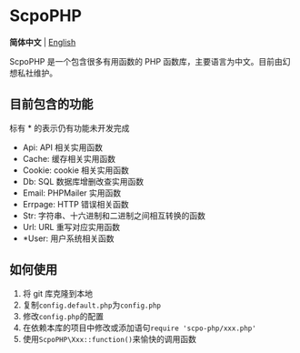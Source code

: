# ScpoPHP

**简体中文** | [English](README-en.md)

ScpoPHP 是一个包含很多有用函数的 PHP 函数库，主要语言为中文。目前由幻想私社维护。

## 目前包含的功能

标有 * 的表示仍有功能未开发完成

- Api: API 相关实用函数
- Cache: 缓存相关实用函数
- Cookie: cookie 相关实用函数
- Db: SQL 数据库增删改查实用函数
- Email: PHPMailer 实用函数
- Errpage: HTTP 错误相关函数
- Str: 字符串、十六进制和二进制之间相互转换的函数
- Url: URL 重写对应实用函数
- *User: 用户系统相关函数

## 如何使用

1. 将 git 库克隆到本地
2. 复制`config.default.php`为`config.php`
3. 修改`config.php`的配置
4. 在依赖本库的项目中修改或添加语句`require 'scpo-php/xxx.php'`
5. 使用`ScpoPHP\Xxx::function()`来愉快的调用函数
